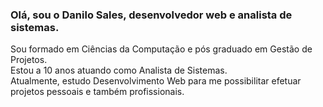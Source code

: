 <h3>Olá, sou o Danilo Sales, desenvolvedor web e analista de sistemas.</h3>
<p> Sou formado em Ciências da Computação e pós graduado em Gestão de Projetos. <br> Estou a 10 anos atuando como Analista de Sistemas. 
<br>Atualmente, estudo Desenvolvimento Web para me possibilitar efetuar projetos pessoais e também profissionais. </p>
